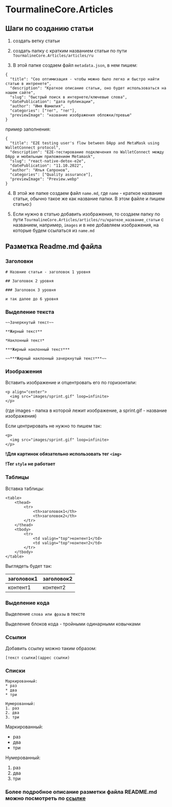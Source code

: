# TourmalineCore.Articles

## Шаги по созданию статьи

1. создать ветку статьи

2. создать папку с кратким названием статьи по пути `TourmalineCore.Articles/articles/ru`

3. В этой папке создаем файл `metadata.json`, в нем пишем:
```
{
  "title": "Сео оптимизация - чтобы можно было легко и быстро найти статью в интренете",
  "description": "Краткое описание статьи, оно будет использоваться на нашем сайте",
  "slug": "быстрый поиск в интернете/ключевые слова",
  "datePublication": "дата публикации",
  "author": "Имя Фамилия",
  "categories": ["тег", "тег"],
  "previewImage": "название изображения обложки/превью" 
}
```
пример заполнения:
```
{
  "title": "E2E testing user's flow between DApp and MetaMask using WalletConnect protocol",
  "description": "E2E-тестирование подключения по WalletConnect между DApp и мобильным приложением Metamask",
  "slug": "react-native-detox-e2e",
  "datePublication": "11.10.2022",
  "author": "Илья Сапронов",
  "categories": ["Quality assurance"],
  "previewImage": "Preview.webp" 
}
```

4. В этой же папке создаем файл `name.md`, где `name` - краткое название статьи, обычно такое же как название папки. В этом файле и пишем статью:)

5. Если нужно в статью добавить изображения, то создаем папку по пути `TourmalineCore.Articles/articles/ru/краткое_название_статьи` с названием, например, `images` и в нее добавляем изображения, на которые будем ссылаться из `name.md`

## Разметка Readme.md файла

### Заголовки

```
# Назвние статьи - заголовок 1 уровня

## Заголовок 2 уровня

### Заголовок 3 уровня

и так далее до 6 уровня
```


### Выделение текста

```
~~Зачеркнутый текст~~

**Жирный текст**

*Наклонный текст*

***Жирный наклонный текст***

~~***Жирный наклонный зачеркнутый текст***~~
```


### Изображения 

Вставить изображение и отцентровать его по горизонтали:

```
<p align="center">
  <img src="images/sprint.gif" loop=infinite>
</p>
```
(где images - папка в которой лежит изображение, а sprint.gif - название изображения)

Если центрировать не нужно то пишем так:
```
<p>
  <img src="images/sprint.gif" loop=infinite>
</p>
```

**!Для картинок обязательно использовать тег `<img>`**

**!Тег `style` не работает**

### Таблицы

Вставка таблицы:

```
<table>
    <thead>
        <tr>
            <th>заголовок1</th>
            <th>заголовок2</th>
        </tr>
    </thead>
    <tbody>
        <tr>
            <td valign="top">контент1</td>
            <td valign="top">контент2</td>
        </tr>
    </tbody>
</table>
```

Выглядеть будет так:

<table>
    <thead>
        <tr>
            <th>заголовок1</th>
            <th>заголовок2</th>
        </tr>
    </thead>
    <tbody>
        <tr>
            <td valign="top">контент1</td>
            <td valign="top">контент2</td>
        </tr>
    </tbody>
</table>


### Выделение кода

Выделение `слова или фразы` в тексте

Выделение блоков кода - тройными одинарными ковычками


### Ссылки

Добавить ссылку можно таким образом:
```
[текст ссылки](адрес ссылки)
```


### Списки

```
Маркированный:
* раз
* два
* три 

Нумерованный:
1. раз
2. два
3. три 
```
Маркированный:
* раз
* два
* три 

Нумерованный:
1. раз
2. два
3. три 

### Более подробное описание разметки файла README.md можно посмотреть по [ссылке](https://github.com/GnuriaN/format-README)
